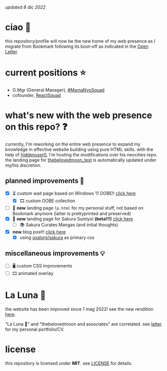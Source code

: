 _updated 8 dic 2022_

# ciao 🙌

this repository/profile will now be the new home of my web presence as I migrate from Bookmark following its boot-off as indicated in the [Open Letter](https://github.com/MamaNyoSquad/mamanyosquad.github.io/blob/deploy/README.md#An-Open-Letter-to-Bookmark).

# current positions ⭐

- G.Mgr (General Manager), [#MamaNyoSquad](https://github.com/MamaNyoSquad)
- cofounder, [ReactSquad](https://mobile.twitter.com/ReactOSPH)

# what's new with the web presence on this repo? ❓

currently, I'm reworking on the entire web presence to expand my knowledge in effective website building using pure HTML skills. with the help of [hiddenuser0](https://mobile.twitter.com/hiddenuser0), I'm hosting the modifications over his neocities repo. the landing page for [thebelovedmoon_test](https://hiddenuser0.neocities.org/thebelovedmoon_test) is automatically updated under my/his discretion.

## planned improvements 🤔

- [x] ⏳ custom wait page based on Windows 11 OOBE!! [click here](https://thebelovedmoon.github.io/thebelovedmoon/oobe-screen)
  - [x] 🎞️ custom OOBE collection
- [ ] 📄 **new** landing page `lp.html` for my personal stuff, not based on Bookmark anymore (latter is prettyprinted and preserved)
- [x] 📄 **new** landing page for Sakura Sumiyoi **(beta!!!)** [click here](https://thebelovedmoon.github.io/thebelovedmoon/sumiyoi)
  - [ ] 📚 Sakura Curates Mangas (and initial thoughts)
- [x] **new** blog post!! [click here](https://thebelovedmoon.github.io/thebelovedmoon/blog)
  - [x] using [oxalorg/sakura](https://github.com/oxalorg/sakura) as primary css

## miscellaneous improvements 💡

- [ ] 🖥️ custom CSS improvements
- [ ] 🎞️ animated overlay

# La Luna 🌙

the website has been improved since 1 mag 2022! see the new rendition [here](https://thebelovedmoon.wixsite.com/moon/en).

"La Luna 🌙" and "thebelovedmoon and associates" are correlated. see [latter](https://thebelovedmoon.wixsite.com/tbmassoc?lang=en) for my personal portfolio/CV.

# license

this repository is licensed under **MIT**. see [LICENSE](LICENSE) for details.

<!--
**thebelovedmoon/thebelovedmoon** is a ✨ _special_ ✨ repository because its `README.md` (this file) appears on your GitHub profile.

Here are some ideas to get you started:

- 🔭 I’m currently working on ...
- 🌱 I’m currently learning ...
- 👯 I’m looking to collaborate on ...
- 🤔 I’m looking for help with ...
- 💬 Ask me about ...
- 📫 How to reach me: ...
- 😄 Pronouns: ...
- ⚡ Fun fact: ...
-->
